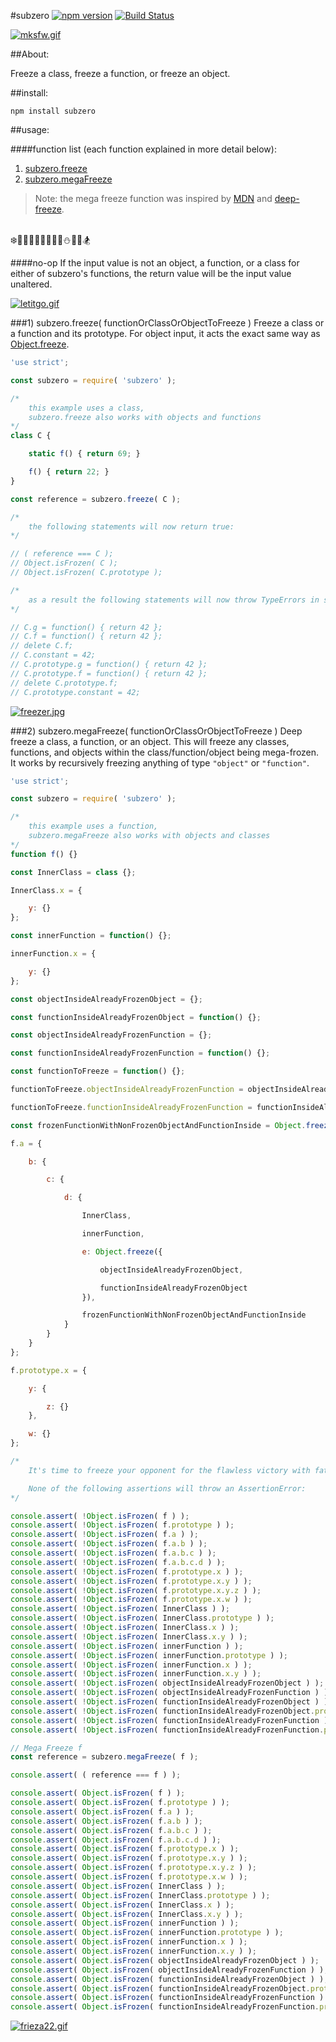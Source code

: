 #subzero [![npm version](https://badge.fury.io/js/subzero.svg)](https://badge.fury.io/js/subzero) [![Build Status](https://travis-ci.org/msteckyefantis/subzero.svg?branch=master)](https://travis-ci.org/msteckyefantis/subzero)

[![mksfw.gif](https://s30.postimg.org/vd4asvu9t/mksfw.gif)](https://postimg.org/image/vd4asvu9p/)

##About:

Freeze a class, freeze a function, or freeze an object.

##install:

```
npm install subzero
```

##usage:

####function list (each function explained in more detail below):

1. [subzero.freeze](#1-subzerofreeze-functionorclassorobjecttofreeze-)
2. [subzero.megaFreeze](#2-subzeromegafreeze-functionorclassorobjecttofreeze-)

>Note: the mega freeze function was inspired by [MDN](https://developer.mozilla.org/en-US/docs/Web/JavaScript/Reference/Global_Objects/Object/freeze) and  [deep-freeze](https://github.com/substack/deep-freeze).

<br>
❄️🎅🏿🎅🏽🎅🏾🎅🏼⛄️🎿🗻🏂

####no-op
If the input value is not an object, a function, or a class for either of subzero's functions, the return value will be the input value unaltered.


[![letitgo.gif](https://s27.postimg.org/gym5t7iib/letitgo.gif)](https://postimg.org/image/ptn03q7an/)


###1) subzero.freeze( functionOrClassOrObjectToFreeze )
Freeze a class or a function and its prototype. For object input, it acts the exact same way as [Object.freeze](https://developer.mozilla.org/en-US/docs/Web/JavaScript/Reference/Global_Objects/Object/freeze).

```.js
'use strict';

const subzero = require( 'subzero' );

/*
	this example uses a class,
    subzero.freeze also works with objects and functions
*/
class C {

	static f() { return 69; }

	f() { return 22; }
}

const reference = subzero.freeze( C );

/*
	the following statements will now return true:
*/

// ( reference === C );
// Object.isFrozen( C );
// Object.isFrozen( C.prototype );

/*
	as a result the following statements will now throw TypeErrors in strict mode:
*/

// C.g = function() { return 42 };
// C.f = function() { return 42 };
// delete C.f;
// C.constant = 42;
// C.prototype.g = function() { return 42 };
// C.prototype.f = function() { return 42 };
// delete C.prototype.f;
// C.prototype.constant = 42;
```


[![freezer.jpg](https://s29.postimg.org/gjwm9hhmv/freezer.jpg)](https://postimg.org/image/6zczmlsar/)


###2) subzero.megaFreeze( functionOrClassOrObjectToFreeze )
Deep freeze a class, a function, or an object. This will freeze any classes, functions, and objects within the class/function/object being mega-frozen. It works by recursively freezing anything of type `"object"` or `"function"`.

```.js
'use strict';

const subzero = require( 'subzero' );

/*
	this example uses a function,
    subzero.megaFreeze also works with objects and classes
*/
function f() {}

const InnerClass = class {};

InnerClass.x = {

    y: {}
};

const innerFunction = function() {};

innerFunction.x = {

    y: {}
};

const objectInsideAlreadyFrozenObject = {};

const functionInsideAlreadyFrozenObject = function() {};

const objectInsideAlreadyFrozenFunction = {};

const functionInsideAlreadyFrozenFunction = function() {};

const functionToFreeze = function() {};

functionToFreeze.objectInsideAlreadyFrozenFunction = objectInsideAlreadyFrozenFunction;

functionToFreeze.functionInsideAlreadyFrozenFunction = functionInsideAlreadyFrozenFunction;

const frozenFunctionWithNonFrozenObjectAndFunctionInside = Object.freeze( functionToFreeze );

f.a = {

    b: {

        c: {

            d: {

                InnerClass,

                innerFunction,

                e: Object.freeze({

                    objectInsideAlreadyFrozenObject,

                    functionInsideAlreadyFrozenObject
                }),

                frozenFunctionWithNonFrozenObjectAndFunctionInside
            }
        }
    }
};

f.prototype.x = {

    y: {

        z: {}
    },

    w: {}
};

/*
    It's time to freeze your opponent for the flawless victory with fatality.

	None of the following assertions will throw an AssertionError:
*/

console.assert( !Object.isFrozen( f ) );
console.assert( !Object.isFrozen( f.prototype ) );
console.assert( !Object.isFrozen( f.a ) );
console.assert( !Object.isFrozen( f.a.b ) );
console.assert( !Object.isFrozen( f.a.b.c ) );
console.assert( !Object.isFrozen( f.a.b.c.d ) );
console.assert( !Object.isFrozen( f.prototype.x ) );
console.assert( !Object.isFrozen( f.prototype.x.y ) );
console.assert( !Object.isFrozen( f.prototype.x.y.z ) );
console.assert( !Object.isFrozen( f.prototype.x.w ) );
console.assert( !Object.isFrozen( InnerClass ) );
console.assert( !Object.isFrozen( InnerClass.prototype ) );
console.assert( !Object.isFrozen( InnerClass.x ) );
console.assert( !Object.isFrozen( InnerClass.x.y ) );
console.assert( !Object.isFrozen( innerFunction ) );
console.assert( !Object.isFrozen( innerFunction.prototype ) );
console.assert( !Object.isFrozen( innerFunction.x ) );
console.assert( !Object.isFrozen( innerFunction.x.y ) );
console.assert( !Object.isFrozen( objectInsideAlreadyFrozenObject ) );
console.assert( !Object.isFrozen( objectInsideAlreadyFrozenFunction ) );
console.assert( !Object.isFrozen( functionInsideAlreadyFrozenObject ) );
console.assert( !Object.isFrozen( functionInsideAlreadyFrozenObject.prototype ) );
console.assert( !Object.isFrozen( functionInsideAlreadyFrozenFunction ) );
console.assert( !Object.isFrozen( functionInsideAlreadyFrozenFunction.prototype ) );

// Mega Freeze f
const reference = subzero.megaFreeze( f );

console.assert( ( reference === f ) );

console.assert( Object.isFrozen( f ) );
console.assert( Object.isFrozen( f.prototype ) );
console.assert( Object.isFrozen( f.a ) );
console.assert( Object.isFrozen( f.a.b ) );
console.assert( Object.isFrozen( f.a.b.c ) );
console.assert( Object.isFrozen( f.a.b.c.d ) );
console.assert( Object.isFrozen( f.prototype.x ) );
console.assert( Object.isFrozen( f.prototype.x.y ) );
console.assert( Object.isFrozen( f.prototype.x.y.z ) );
console.assert( Object.isFrozen( f.prototype.x.w ) );
console.assert( Object.isFrozen( InnerClass ) );
console.assert( Object.isFrozen( InnerClass.prototype ) );
console.assert( Object.isFrozen( InnerClass.x ) );
console.assert( Object.isFrozen( InnerClass.x.y ) );
console.assert( Object.isFrozen( innerFunction ) );
console.assert( Object.isFrozen( innerFunction.prototype ) );
console.assert( Object.isFrozen( innerFunction.x ) );
console.assert( Object.isFrozen( innerFunction.x.y ) );
console.assert( Object.isFrozen( objectInsideAlreadyFrozenObject ) );
console.assert( Object.isFrozen( objectInsideAlreadyFrozenFunction ) );
console.assert( Object.isFrozen( functionInsideAlreadyFrozenObject ) );
console.assert( Object.isFrozen( functionInsideAlreadyFrozenObject.prototype ) );
console.assert( Object.isFrozen( functionInsideAlreadyFrozenFunction ) );
console.assert( Object.isFrozen( functionInsideAlreadyFrozenFunction.prototype ) );
```

[![frieza22.gif](https://s23.postimg.org/d6ri2wwm3/frieza22.gif)](https://postimg.org/image/djiw93evr/)

